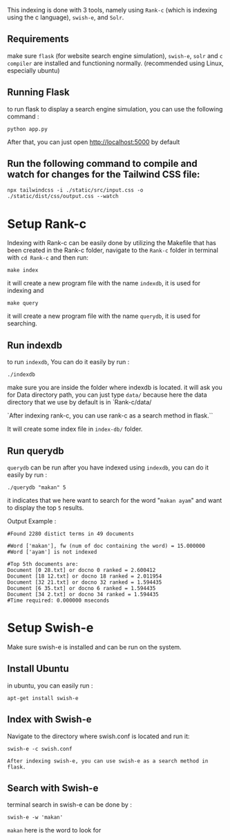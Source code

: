 This indexing is done with 3 tools, namely using `Rank-c` (which is indexing using the c language), `swish-e`, and `Solr`.

## Requirements
make sure `flask` (for website search engine simulation), `swish-e`, `solr` and `c compiler` are installed and functioning normally. (recommended using Linux, especially ubuntu)

## Running Flask
to run flask to display a search engine simulation, you can use the following command :
```
python app.py
```
After that, you can just open [http://localhost:5000](http://localhost:5000) by default

## Run the following command to compile and watch for changes for the Tailwind CSS file:
```
npx tailwindcss -i ./static/src/input.css -o ./static/dist/css/output.css --watch
```

# Setup Rank-c
Indexing with Rank-c can be easily done by utilizing the Makefile that has been created in the Rank-c folder, navigate to the `Rank-c` folder in terminal with `cd Rank-c` and then run:
```
make index
``` 
it will create a new program file with the name `indexdb`, it is used for indexing and 
```
make query
``` 
it will create a new program file with the name `querydb`, it is used for searching.

## Run indexdb
to run `indexdb`, You can do it easily by run : 
```
./indexdb
```
make sure you are inside the folder where indexdb is located.
it will ask you for Data directory path, you can just type `data/` because here the data directory that we use by default is in `Rank-c/data/

`After indexing rank-c, you can use rank-c as a search method in flask.``

It will create some index file in `index-db/` folder.

## Run querydb
`querydb` can be run after you have indexed using `indexdb`, you can do it easily by run : 
```
./querydb "makan" 5
```
it indicates that we here want to search for the word "`makan ayam`" and want to display the top `5` results.

Output Example : 
```
#Found 2280 distict terms in 49 documents

#Word ['makan'], fw (num of doc containing the word) = 15.000000
#Word ['ayam'] is not indexed

#Top 5th documents are:
Document [0 28.txt] or docno 0 ranked = 2.600412
Document [18 12.txt] or docno 18 ranked = 2.011954
Document [32 21.txt] or docno 32 ranked = 1.594435
Document [6 35.txt] or docno 6 ranked = 1.594435
Document [34 2.txt] or docno 34 ranked = 1.594435
#Time required: 0.000000 mseconds
```

# Setup Swish-e
Make sure swish-e is installed and can be run on the system.

## Install Ubuntu
in ubuntu, you can easily run : 
```
apt-get install swish-e
```

## Index with Swish-e
Navigate to the directory where swish.conf is located and run it: 
```
swish-e -c swish.conf
```

`After indexing swish-e, you can use swish-e as a search method in flask.`

## Search with Swish-e
terminal search in swish-e can be done by :
```
swish-e -w 'makan'
```
`makan` here is the word to look for 
